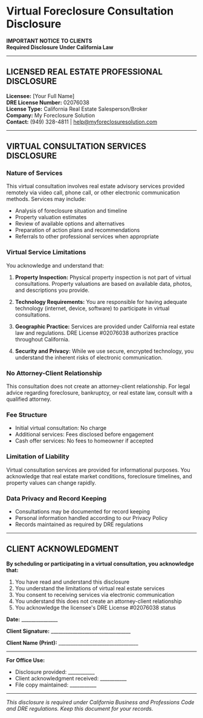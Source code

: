 # Virtual Foreclosure Consultation Disclosure

**IMPORTANT NOTICE TO CLIENTS**  
**Required Disclosure Under California Law**

---

## LICENSED REAL ESTATE PROFESSIONAL DISCLOSURE

**Licensee:** [Your Full Name]  
**DRE License Number:** 02076038  
**License Type:** California Real Estate Salesperson/Broker  
**Company:** My Foreclosure Solution  
**Contact:** (949) 328-4811 | help@myforeclosuresolution.com

---

## VIRTUAL CONSULTATION SERVICES DISCLOSURE

### Nature of Services
This virtual consultation involves real estate advisory services provided remotely via video call, phone call, or other electronic communication methods. Services may include:

- Analysis of foreclosure situation and timeline
- Property valuation estimates
- Review of available options and alternatives
- Preparation of action plans and recommendations
- Referrals to other professional services when appropriate

### Virtual Service Limitations
You acknowledge and understand that:

1. **Property Inspection:** Physical property inspection is not part of virtual consultations. Property valuations are based on available data, photos, and descriptions you provide.

2. **Technology Requirements:** You are responsible for having adequate technology (internet, device, software) to participate in virtual consultations.

3. **Geographic Practice:** Services are provided under California real estate law and regulations. DRE License #02076038 authorizes practice throughout California.

4. **Security and Privacy:** While we use secure, encrypted technology, you understand the inherent risks of electronic communication.

### No Attorney-Client Relationship
This consultation does not create an attorney-client relationship. For legal advice regarding foreclosure, bankruptcy, or real estate law, consult with a qualified attorney.

### Fee Structure
- Initial virtual consultation: No charge
- Additional services: Fees disclosed before engagement
- Cash offer services: No fees to homeowner if accepted

### Limitation of Liability
Virtual consultation services are provided for informational purposes. You acknowledge that real estate market conditions, foreclosure timelines, and property values can change rapidly.

### Data Privacy and Record Keeping
- Consultations may be documented for record keeping
- Personal information handled according to our Privacy Policy
- Records maintained as required by DRE regulations

---

## CLIENT ACKNOWLEDGMENT

**By scheduling or participating in a virtual consultation, you acknowledge that:**

1. You have read and understand this disclosure
2. You understand the limitations of virtual real estate services
3. You consent to receiving services via electronic communication
4. You understand this does not create an attorney-client relationship
5. You acknowledge the licensee's DRE License #02076038 status

**Date:** _______________

**Client Signature:** _________________________________

**Client Name (Print):** _________________________________

---

**For Office Use:**
- Disclosure provided: ___________
- Client acknowledgment received: ___________
- File copy maintained: ___________

---

*This disclosure is required under California Business and Professions Code and DRE regulations. Keep this document for your records.*